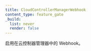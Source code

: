 ```yaml
---
title: CloudControllerManagerWebhook
content_type: feature_gate
_build:
  list: never
  render: false
---
```


<!--
Enable webhooks in cloud controller manager.
-->
启用在云控制器管理器中的 Webhook。
